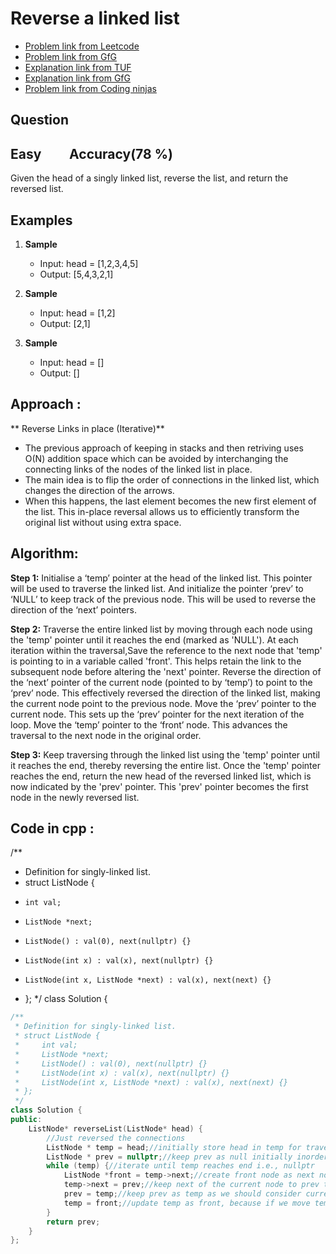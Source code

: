 # Reverse a linked list
- [Problem link from Leetcode](https://leetcode.com/problems/reverse-linked-list/description/)
- [Problem link from GfG](https://www.geeksforgeeks.org/problems/reverse-a-linked-list/1?itm_source=geeksforgeeks&itm_medium=article&itm_campaign=practice_card)
- [Explanation link from TUF](https://takeuforward.org/data-structure/reverse-a-linked-list/)
- [Explanation link from GfG](https://www.geeksforgeeks.org/reverse-a-linked-list/)
- [Problem link from Coding ninjas]([https://www.naukri.com/code360/problems/reverse-linked-list_920513?utm_source=youtube&utm_medium=affiliate&utm_campaign=Codestudio_Linkedlistseries](https://www.naukri.com/code360/problems/reverse-linked-list_920513))
## Question
## Easy &nbsp;&nbsp;&nbsp;&nbsp;&nbsp;&nbsp;&nbsp; Accuracy(78 %)
Given the head of a singly linked list, reverse the list, and return the reversed list.
## Examples
1. **Sample**<br>
    - Input: head = [1,2,3,4,5]
    - Output: [5,4,3,2,1]
      
2. **Sample**<br>
    - Input: head = [1,2]
    - Output: [2,1]

3. **Sample**<br>
    - Input: head = []
    - Output: []
## Approach :
** Reverse Links in place (Iterative)**

- The previous approach of keeping in stacks and then retriving uses O(N) addition space which can be avoided by interchanging the connecting links of the nodes of the linked list in place.
- The main idea is to flip the order of connections in the linked list, which changes the direction of the arrows.
- When this happens, the last element becomes the new first element of the list. This in-place reversal allows us to efficiently transform the original list without using extra space.

## Algorithm:
**Step 1:** Initialise a ‘temp’ pointer at the head of the linked list. This pointer will be used to traverse the linked list. And initialize the pointer ‘prev’ to ‘NULL’ to keep track of the previous node. This will be used to reverse the direction of the ‘next’ pointers.

**Step 2:** Traverse the entire linked list by moving through each node using the 'temp' pointer until it reaches the end (marked as 'NULL').
At each iteration within the traversal,Save the reference to the next node that 'temp' is pointing to in a variable called 'front'. This helps retain the link to the subsequent node before altering the 'next' pointer.
Reverse the direction of the ‘next’ pointer of the current node (pointed to by ‘temp’) to point to the ‘prev’ node. This effectively reversed the direction of the linked list, making the current node point to the previous node. 
Move the ‘prev’ pointer to the current node. This sets up the ‘prev’ pointer for the next iteration of the loop.
Move the ‘temp’ pointer to the ‘front’ node. This advances the traversal to the next node in the original order.

**Step 3:** Keep traversing through the linked list using the 'temp' pointer until it reaches the end, thereby reversing the entire list. Once the 'temp' pointer reaches the end, return the new head of the reversed linked list, which is now indicated by the 'prev' pointer. This 'prev' pointer becomes the first node in the newly reversed list.

## Code in cpp :
/**
 * Definition for singly-linked list.
 * struct ListNode {
 *     int val;
 *     ListNode *next;
 *     ListNode() : val(0), next(nullptr) {}
 *     ListNode(int x) : val(x), next(nullptr) {}
 *     ListNode(int x, ListNode *next) : val(x), next(next) {}
 * };
 */
class Solution {
```cpp
/**
 * Definition for singly-linked list.
 * struct ListNode {
 *     int val;
 *     ListNode *next;
 *     ListNode() : val(0), next(nullptr) {}
 *     ListNode(int x) : val(x), next(nullptr) {}
 *     ListNode(int x, ListNode *next) : val(x), next(next) {}
 * };
 */
class Solution {
public:
    ListNode* reverseList(ListNode* head) {
        //Just reversed the connections
        ListNode * temp = head;//initially store head in temp for traversing
        ListNode * prev = nullptr;//keep prev as null initially inorder to assign to the first node
        while (temp) {//iterate until temp reaches end i.e., nullptr
            ListNode *front = temp->next;//create front node as next node
            temp->next = prev;//keep next of the current node to prev to change the direction
            prev = temp;//keep prev as temp as we should consider current temp as prev for the next node
            temp = front;//update temp as front, because if we move temp to next, then we will go back as we have changed the connections, so thats why we stored this value in front, so assign front here
        }
        return prev;
    }
};
```

